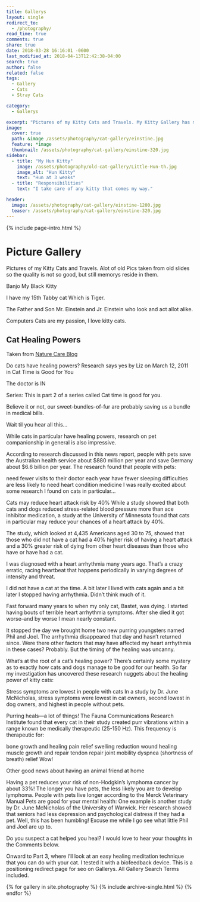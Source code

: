 ```yaml
---
title: Gallerys
layout: single
redirect_to:
  - /photography/
read_time: true
comments: true
share: true
date: 2018-03-28 16:16:01 -0600
last_modified_at: 2018-04-13T12:42:38-04:00
search: true
author: false
related: false
tags:
  - Gallery
  - Cats
  - Stray Cats

category:
  - Gallerys

excerpt: "Pictures of my Kitty Cats and Travels. My Kitty Gallery has my 4 male House Cats, Past Cats and the 20 or so strays I feed every day. Computers Cats are my passion, I love kitty cats"
image:
  cover: true
  path: &image /assets/photography/cat-gallery/einstine.jpg
  feature: *image
  thumbnail: /assets/photography/cat-gallery/einstine-320.jpg
sidebar:
  - title: "My Hun Kitty"
    image: /assets/photography/old-cat-gallery/Little-Hun-th.jpg
    image_alt: "Hun Kitty"
    text: "Hun at 3 weaks"
  - title: "Responsibilities"
    text: "I take care of any kitty that comes my way."

header:
  image: /assets/photography/cat-gallery/einstine-1200.jpg
  teaser: /assets/photography/cat-gallery/einstine-320.jpg
---
```


{% include page-intro.html %}

# Picture Gallery

Pictures of my Kitty Cats and Travels.
Alot of old Pics taken from old slides so the quality is not so good, but still memorys reside in them.

Banjo My Black Kitty

I have my 15th Tabby cat Which is Tiger.

The Father and Son Mr. Einstein and Jr. Einstein who look and act allot alike.

Computers Cats are my passion, I love kitty cats.

## Cat Healing Powers

Taken from [Nature Care Blog](http://www.naturalcatcareblog.com/2011/03/do-cats-have-healing-powers-research-says-yes/)

Do cats have healing powers? Research says yes
by Liz on March 12, 2011 in Cat Time is Good for You

The doctor is IN

Series: This is part 2 of a series called Cat time is good for you.

Believe it or not, our sweet-bundles-of-fur are probably saving us a bundle in medical bills.

Wait til you hear all this…

While cats in particular have healing powers, research on pet companionship in general is also impressive.

According to research discussed in this news report, people with pets save the Australian health service about $880 million per year and save Germany about $6.6 billion per year. The research found that people with pets:

need fewer visits to their doctor each year
have fewer sleeping difficulties
are less likely to need heart condition medicine
I was really excited about some research I found on cats in particular…

Cats may reduce heart attack risk by 40%
While a study showed that both cats and dogs  reduced stress-related blood pressure more than ace inhibitor medication, a study at the University of Minnesota found that cats in particular may reduce your chances of a heart attack by 40%.

The study, which looked at 4,435 Americans aged 30 to 75, showed that those who did not have a cat had a 40% higher risk of having a heart attack and a 30% greater risk of dying from other heart diseases than those who have or have had a cat.

I was diagnosed with a heart arrhythmia many years ago. That’s a crazy erratic, racing heartbeat that happens periodically in varying degrees of intensity and threat.

I did not have a cat at the time. A bit later I lived with cats again and a bit later I stopped having arrhythmia. Didn’t think much of it.

Fast forward many years to when my only cat, Bastet, was dying. I started having bouts of terrible heart arrhythmia symptoms. After she died it got worse–and by worse I mean nearly constant.

It stopped the day we brought home two new purring youngsters named Phil and Joel. The arrhythmia disappeared that day and hasn’t returned since. Were there other factors that may have affected my heart arrhythmia in these cases? Probably. But the timing of the healing was uncanny.

What’s at the root of a cat’s healing power?
There’s certainly some mystery as to exactly how cats and dogs manage to be good for our health. So far my investigation has uncovered these research nuggets about the healing power of kitty cats:

Stress symptoms are lowest in people with cats
In a study by Dr. June McNicholas, stress symptoms were lowest in cat owners, second lowest in dog owners, and highest in people without pets.

Purring heals—a lot of things!
The Fauna Communications Research Institute found that every cat in their study created purr vibrations within a range known be medically therapeutic (25-150 Hz). This frequency is therapeutic for:

bone growth and healing
pain relief
swelling reduction
wound healing
muscle growth and repair
tendon repair
joint mobility
dyspnea (shortness of breath) relief
Wow!

Other good news about having an animal friend at home

Having a pet reduces your risk of non-Hodgkin’s lymphoma cancer by about 33%! The longer you have pets, the less likely you are to develop lymphoma.
People with pets live longer according to the Merck Veterinary Manual
Pets are good for your mental health: One example is another study by Dr. June McNicholas of the University of Warwick. Her research showed that seniors had less depression and psychological distress if they had a pet.
Well, this has been humbling! Excuse me while I go see what little Phil and Joel are up to.

Do you suspect a cat helped you heal?
I would love to hear your thoughts in the Comments below.

Onward to Part 3, where I’ll look at an easy healing meditation technique that you can do with your cat. I tested it with a biofeedback device.
This is a positioning redirect page for seo on Gallerys. All Gallery Search Terms included.

{% for gallery in site.photography %}
  {% include archive-single.html %}
{% endfor %}